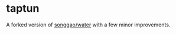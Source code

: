 taptun
======
A forked version of [songgao/water](https://github.com/songgao/water) with a few minor improvements.
